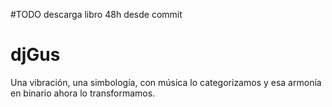 #TODO descarga libro 48h desde commit

# djGus
Una vibración, una simbología, con música lo categorizamos y esa armonía en binario ahora lo transformamos.
